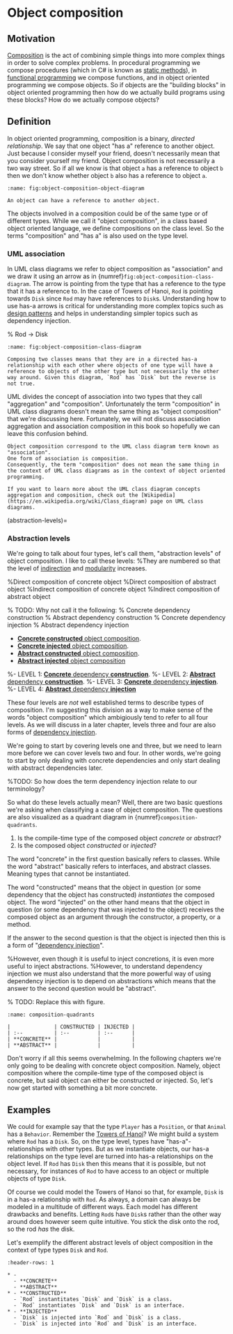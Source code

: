 # Object composition

## Motivation

[Composition](method-composition) is the act of combining simple things into more complex things in order to solve complex problems.
In procedural programming we compose procedures (which in C# is known as [static methods](static-methods)), in [functional programming](paradigms) we compose functions, and in object oriented programming we compose objects.
So if objects are the "building blocks" in object oriented programming then how do we actually build programs using these blocks?
How do we actually compose objects?

## Definition

In object oriented programming, composition is a binary, *directed relationship*.
We say that one object "has a" reference to another object.
Just because I consider myself your friend, doesn't necessarily mean that you consider yourself my friend.
Object composition is not necessarily a two way street.
So if all we know is that object `a` has a reference to object `b` then we don't know whether object `b` also has a reference to object `a`.

```{figure} https://via.placeholder.com/700x200?text=Image+coming+soon
:name: fig:object-composition-object-diagram

An object can have a reference to another object.
```

The objects involved in a composition could be of the same type or of different types.
While we call it "object composition", in a class based object oriented language, we define compositions on the class level.
So the terms "composition" and "has a" is also used on the type level.


### UML association

In UML class diagrams we refer to object composition as "association" and we draw it using an arrow as in {numref}`fig:object-composition-class-diagram`.
The arrow is pointing from the type that has a reference to the type that it has a reference to.
In the case of Towers of Hanoi, `Rod` is pointing towards `Disk` since `Rod` may have references to `Disk`s.
Understanding how to use has-a arrows is critical for understanding more complex topics such as [design patterns](design-patterns) and helps in understanding simpler topics such as dependency injection.

% Rod -> Disk
```{figure} https://via.placeholder.com/700x200?text=Image+coming+soon
:name: fig:object-composition-class-diagram

Composing two classes means that they are in a directed has-a relationship with each other where objects of one type will have a reference to objects of the other type but not necessarily the other way around. Given this diagram, `Rod` has `Disk` but the reverse is not true.
```

UML divides the concept of association into two types that they call "aggregation" and "composition".
Unfortunately the term "composition" in UML class diagrams doesn't mean the same thing as "object composition" that we're discussing here.
Fortunately, we will not discuss association aggregation and association composition in this book so hopefully we can leave this confusion behind.

```{important}
Object composition correspond to the UML class diagram term known as "association".
One form of association is composition.
Consequently, the term "composition" does not mean the same thing in the context of UML class diagrams as in the context of object oriented programming.
```

```{seealso}
If you want to learn more about the UML class diagram concepts aggregation and composition, check out the [Wikipedia](https://en.wikipedia.org/wiki/Class_diagram) page on UML class diagrams.
```


(abstraction-levels)=
### Abstraction levels

We're going to talk about four types, let's call them, "abstraction levels" of object composition.
I like to call these levels:
%They are numbered so that the level of [indirection](indirection) and [modularity](maintainability) increases.

%Direct composition of concrete object
%Direct composition of abstract object
%Indirect composition of concrete object
%Indirect composition of abstract object

% TODO: Why not call it the following:
% Concrete dependency construction
% Abstract dependency construction
% Concrete dependency injection
% Abstract dependency injection

- [**Concrete constructed** object composition](concrete-constructed-object-composition).
- [**Concrete injected** object composition](concrete-injected-object-composition).
- [**Abstract constructed** object composition](abstract-constructed-object-composition).
- [**Abstract injected** object composition](abstract-injected-object-composition)

%- LEVEL 1: [**Concrete** dependency **construction**](concrete-dependency-construction).
%- LEVEL 2: [**Abstract** dependency **construction**](abstract-dependency-construction).
%- LEVEL 3: [**Concrete** dependency **injection**](concrete-dependency-injection).
%- LEVEL 4: [**Abstract** dependency **injection**](abstract-dependency-injection)

These four levels are *not* well established terms to describe types of composition.
I'm suggesting this division as a way to make sense of the words "object composition" which ambigiously tend to refer to all four levels.
As we will discuss in a later chapter, levels three and four are also forms of [dependency injection](dependency-inversion).

We're going to start by covering levels one and three, but we need to learn more before we can cover levels two and four.
In other words, we're going to start by only dealing with concrete dependencies and only start dealing with abstract dependencies later.

%TODO: So how does the term dependency injection relate to our terminology?

So what do these levels actually mean?
Well, there are two basic questions we're asking when classifying a case of object composition.
The questions are also visualized as a quadrant diagram in {numref}`composition-quadrants`.

1. Is the compile-time type of the composed object *concrete* or *abstract*?
2. Is the composed object *constructed* or *injected*?

The word "concrete" in the first question basically refers to classes.
While the word "abstract" basically refers to interfaces, and abstract classes.
Meaning types that cannot be instantiated.

The word "constructed" means that the object in question (or some dependency that the object has constructed) *instantiates* the composed object.
The word "injected" on the other hand means that the object in question (or some dependency that was injected to the object) receives the composed object as an argument through the constructor, a property, or a method.

If the answer to the second question is that the object is injected then this is a form of "[dependency injection](dependency-inversion)".

%However, even though it is useful to inject concretions, it is even more useful to inject abstractions.
%However, to understand dependency injection we must also understand that the more powerful way of using dependency injection is to depend on abstractions which means that the answer to the second question would be "abstract".

% TODO: Replace this with figure.
```{table} Quadrant diagram of abstraction levels in object composition.
:name: composition-quadrants

|              | CONSTRUCTED | INJECTED |
| :--          | :--         | :--      |
| **CONCRETE** |             |          |
| **ABSTRACT** |             |          |
```

Don't worry if all this seems overwhelming.
In the following chapters we're only going to be dealing with concrete object composition.
Namely, object composition where the compile-time type of the composed object is concrete, but said object can either be constructed or injected.
So, let's now get started with something a bit more concrete.


## Examples

We could for example say that the type `Player` has a `Position`, or that `Animal` has a `Behavior`.
Remember the [Towers of Hanoi](towers-of-hanoi)?
We might build a system where `Rod` has a `Disk`.
So, on the type level, types have "has-a"-relationships with other types.
But as we instantiate objects, our has-a relationships on the type level are turned into has-a relationships on the object level.
If `Rod` has `Disk` then this means that it is possible, but not necessary, for instances of `Rod` to have access to an object or multiple objects of type `Disk`.

Of course we could model the Towers of Hanoi so that, for example, `Disk` is in a has-a relationship with `Rod`.
As always, a domain can always be modeled in a multitude of different ways.
Each model has different drawbacks and benefits.
Letting `Rod`s have `Disk`s rather than the other way around does however seem quite intuitive.
You stick the disk onto the rod, so the rod *has* the disk.

Let's exemplify the different abstract levels of object composition in the context of type types `Disk` and `Rod`.

```{list-table}
:header-rows: 1

* -
  - **CONCRETE**
  - **ABSTRACT**
* - **CONSTRUCTED**
  - `Rod` instantitates `Disk` and `Disk` is a class.
  - `Rod` instantiates `Disk` and `Disk` is an interface.
* - **INJECTED**
  - `Disk` is injected into `Rod` and `Disk` is a class.
  - `Disk` is injected into `Rod` and `Disk` is an interface.
```



